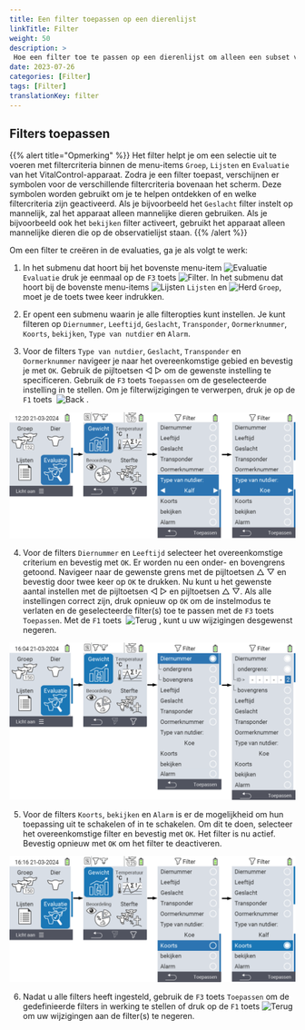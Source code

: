 ```yaml
---
title: Een filter toepassen op een dierenlijst
linkTitle: Filter
weight: 50
description: >
 Hoe een filter toe te passen op een dierenlijst om alleen een subset van de dieren die aanwezig zijn op het apparaat weer te geven.
date: 2023-07-26
categories: [Filter]
tags: [Filter]
translationKey: filter
---
```

## Filters toepassen

{{% alert title="Opmerking" %}}
Het filter helpt je om een selectie uit te voeren met filtercriteria binnen de menu-items `Groep`, `Lijsten` en `Evaluatie` van het VitalControl-apparaat. Zodra je een filter toepast, verschijnen er symbolen voor de verschillende filtercriteria bovenaan het scherm. Deze symbolen worden gebruikt om je te helpen ontdekken of en welke filtercriteria zijn geactiveerd. Als je bijvoorbeeld het `Geslacht` filter instelt op mannelijk, zal het apparaat alleen mannelijke dieren gebruiken. Als je bijvoorbeeld ook het `bekijken` filter activeert, gebruikt het apparaat alleen mannelijke dieren die op de observatielijst staan.
{{% /alert %}}

Om een filter te creëren in de evaluaties, ga je als volgt te werk:

1. In het submenu dat hoort bij het bovenste menu-item <img src="/icons/main/evaluation.svg" width="50" align="bottom" alt="Evaluatie" /> `Evaluatie` druk je eenmaal op de `F3` toets <img src="/icons/footer/filter.svg" width="25" align="bottom" alt="Filter" />. In het submenu dat hoort bij de bovenste menu-items <img src="/icons/main/lists.svg" width="28" align="bottom" alt="Lijsten" /> `Lijsten` en <img src="/icons/main/herd.svg" width="60" align="bottom" alt="Herd" /> `Groep`, moet je de toets twee keer indrukken.

2. Er opent een submenu waarin je alle filteropties kunt instellen. Je kunt filteren op `Diernummer`, `Leeftijd`, `Geslacht`, `Transponder`, `Oormerknummer`, `Koorts`, `bekijken`, `Type van nutdier` en `Alarm`.

3. Voor de filters `Type van nutdier`, `Geslacht`, `Transponder` en `Oormerknummer` navigeer je naar het overeenkomstige gebied en bevestig je met `OK`. Gebruik de pijltoetsen ◁ ▷ om de gewenste instelling te specificeren. Gebruik de `F3` toets `Toepassen` om de geselecteerde instelling in te stellen. Om je filterwijzigingen te verwerpen, druk je op de `F1` toets &nbsp;<img src="/icons/footer/exit.svg" width="25" align="bottom" alt="Back" />&nbsp;.

![VitalControl: menu Evaluatie Filter aanmaken](images/filter.png "Filter aanmaken")

4. Voor de filters `Diernummer` en `Leeftijd` selecteer het overeenkomstige criterium en bevestig met `OK`. Er worden nu een onder- en bovengrens getoond. Navigeer naar de gewenste grens met de pijltoetsen △ ▽ en bevestig door twee keer op `OK` te drukken. Nu kunt u het gewenste aantal instellen met de pijltoetsen ◁ ▷ en pijltoetsen △ ▽. Als alle instellingen correct zijn, druk opnieuw op `OK` om de instelmodus te verlaten en de geselecteerde filter(s) toe te passen met de `F3` toets `Toepassen`. Met de `F1` toets &nbsp;<img src="/icons/footer/exit.svg" width="25" align="bottom" alt="Terug" />&nbsp;, kunt u uw wijzigingen desgewenst negeren.

![VitalControl: menu Evaluatie Filter aanmaken](images/filter2.png "Filter aanmaken")

5. Voor de filters `Koorts`, `bekijken` en `Alarm` is er de mogelijkheid om hun toepassing uit te schakelen of in te schakelen. Om dit te doen, selecteer het overeenkomstige filter en bevestig met `OK`. Het filter is nu actief. Bevestig opnieuw met `OK` om het filter te deactiveren.

![VitalControl: menu Evaluatie Filter aanmaken](images/filter3.png "Filter aanmaken")

6. Nadat u alle filters heeft ingesteld, gebruik de `F3` toets `Toepassen` om de gedefinieerde filters in werking te stellen of druk op de `F1` toets <img src="/icons/footer/exit.svg" width="25" align="bottom" alt="Terug" /> om uw wijzigingen aan de filter(s) te negeren.
